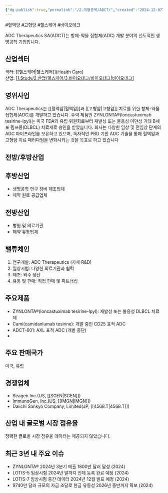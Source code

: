 ```yaml
---
{"dg-publish":true,"permalink":"/2.개별종목/ADCT/","created":"2024-12-07T11:30:19.992+09:00","updated":"2025-06-03T20:05:57.421+09:00"}
---
```


#혈액암 #고형암 #헬스케어 #바이오테크

ADC Therapeutics SA(ADCT)는 항체-약물 접합체(ADC) 개발 분야의 선도적인 생명공학 기업입니다.

## 산업섹터

섹터: [[헬스케어\|헬스케어]](Health Care)  
산업: [[1.Study/2.산업/헬스케어/3.바이오테크/바이오테크\|바이오테크]](Biotechnology)

## 영위사업

ADC Therapeutics는 [[혈액암\|혈액암]]과 [[고형암\|고형암]] 치료를 위한 항체-약물 접합체(ADC)를 개발하고 있습니다. 주력 제품인 ZYNLONTA®(loncastuximab tesirine-lpyl)는 미국 FDA와 유럽 위원회로부터 재발성 또는 불응성 미만성 거대 B세포 림프종(DLBCL) 치료제로 승인을 받았습니다. 회사는 다양한 임상 및 전임상 단계의 ADC 파이프라인을 보유하고 있으며, 독자적인 PBD 기반 ADC 기술을 통해 혈액암과 고형암 치료 패러다임을 변화시키는 것을 목표로 하고 있습니다

## 전방/후방산업

## 후방산업

- 생명공학 연구 장비 제조업체
- 제약 원료 공급업체

## 전방산업

- 병원 및 의료기관
- 제약 유통업체

## 밸류체인

1. 연구개발: ADC Therapeutics (자체 R&D)
2. 임상시험: 다양한 의료기관과 협력
3. 제조: 외주 생산
4. 유통 및 판매: 직접 판매 및 파트너십

## 주요제품

- ZYNLONTA®(loncastuximab tesirine-lpyl): 재발성 또는 불응성 DLBCL 치료제
- Cami(camidanlumab tesirine): 개발 중인 CD25 표적 ADC
- ADCT-601: AXL 표적 ADC (개발 중단)
- 
## 주요 판매국가

미국, 유럽

## 경쟁업체

- Seagen Inc.(US, [[SGEN\|SGEN]])
- ImmunoGen, Inc.(US, [[IMGN\|IMGN]])
- Daiichi Sankyo Company, Limited(JP, [[4568.T\|4568.T]])

## 산업 내 글로벌 시장 점유율

정확한 글로벌 시장 점유율 데이터는 제공되지 않았습니다.

## 최근 3년 내 주요 이슈

- ZYNLONTA® 2024년 3분기 매출 1800만 달러 달성 (2024)
- LOTIS-5 임상시험 2024년 말까지 전체 등록 완료 예정 (2024)
- LOTIS-7 임상시험 중간 데이터 2024년 12월 발표 예정 (2024)
- 9740만 달러 규모의 자금 조달로 현금 유동성 2026년 중반까지 확보 (2024)